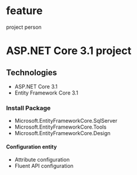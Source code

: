 # feature
project person
# ASP.NET Core 3.1 project 
## Technologies
 - ASP.NET Core 3.1
 - Entity Framework Core 3.1
### Install Package
 - Microsoft.EntityFrameworkCore.SqlServer
 - Microsoft.EntityFrameworkCore.Tools
 - Microsoft.EntityFrameworkCore.Design
#### Configuration entity
 - Attribute configuration
 - Fluent API configuration

 
